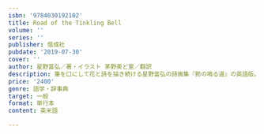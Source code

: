 ```yaml
---
isbn: '9784030192102'
title: Road of the Tinkling Bell
volume: ''
series: ''
publisher: 偕成社
pubdate: '2019-07-30'
cover: ''
author: 星野富弘／著・イラスト 茅野美ど里／翻訳
description: 筆を口にして花と詩を描き続ける星野富弘の詩画集『鈴の鳴る道』の英語版。英文法・単語の解説つきで英語学習のテキストに最適。
price: '2400'
genre: 語学・辞事典
target: 一般
format: 単行本
content: 英米語

---
```

